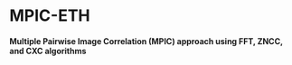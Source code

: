 # MPIC-ETH

#### Multiple Pairwise Image Correlation (MPIC) approach using FFT, ZNCC, and CXC algorithms
